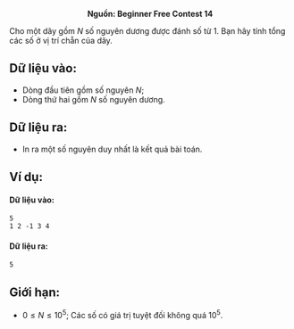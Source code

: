 **<center>Nguồn: Beginner Free Contest 14</center>**

Cho một dãy gồm $N$ số nguyên dương được đánh số từ $1$. Bạn hãy tính tổng các số ở vị trí chẵn của dãy.

## Dữ liệu vào:
- Dòng đầu tiên gồm số nguyên $N$;
- Dòng thứ hai gồm $N$ số nguyên dương.

## Dữ liệu ra:
- In ra một số nguyên duy nhất là kết quả bài toán.

## Ví dụ:
#### Dữ liệu vào:
```
5
1 2 -1 3 4
```

#### Dữ liệu ra:
```
5
```

## Giới hạn:
- $0 \leq N \leq 10^5$; Các số có giá trị tuyệt đối không quá $10^5$.